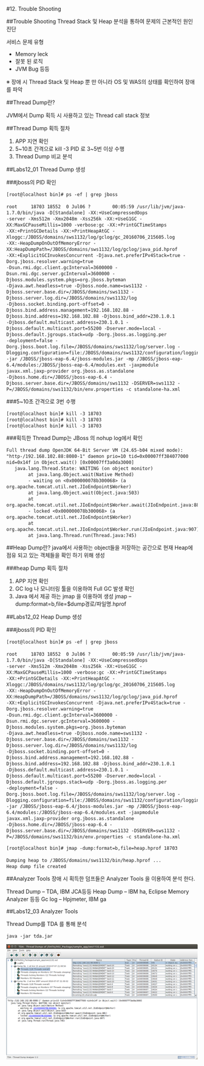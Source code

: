 #12. Trouble Shooting

##Trouble Shooting
Thread Stack 및 Heap 분석을 통하여 문제의 근본적인 원인 진단

서비스 문제 유형
 - Memory leck
 - 잘못 된 로직
 - JVM Bug 등등

※ 장애 시 Thread Stack 및 Heap  뿐 만 아니라 OS 및 WAS의 상태를 확인하여 장애를 파악

##Thread Dump란?

JVM에서 Dump 획득 시 사용하고 있는 Thread call stack 정보

##Thread Dump 획득 절차
1. APP 지연 확인
2. 5~10초 간격으로 kill -3 PID 로 3~5번 이상 수행
3. Thread Dump 비교 분석


##Labs12_01 Thread Dump 생성

###jboss의 PID 확인
```
[root@localhost bin]# ps -ef | grep jboss

root     18703 18552  0 Jul06 ?        00:05:59 /usr/lib/jvm/java-1.7.0/bin/java -D[Standalone] -XX:+UseCompressedOops 
-server -Xms512m -Xmx2048m -Xss256k -XX:+UseG1GC -XX:MaxGCPauseMillis=1000 -verbose:gc -XX:+PrintGCTimeStamps 
-XX:+PrintGCDetails -XX:+PrintHeapAtGC -Xloggc:/JBOSS/domains/sws1132/log/gclog/gc_20160706_215605.log 
-XX:-HeapDumpOnOutOfMemoryError -XX:HeapDumpPath=/JBOSS/domains/sws1132/log/gclog/java_pid.hprof 
-XX:+ExplicitGCInvokesConcurrent -Djava.net.preferIPv4Stack=true -Dorg.jboss.resolver.warning=true 
-Dsun.rmi.dgc.client.gcInterval=3600000 -Dsun.rmi.dgc.server.gcInterval=3600000 -Djboss.modules.system.pkgs=org.jboss.byteman 
-Djava.awt.headless=true -Djboss.node.name=sws1132 -Djboss.server.base.dir=/JBOSS/domains/sws1132 -Djboss.server.log.dir=/JBOSS/domains/sws1132/log 
-Djboss.socket.binding.port-offset=0 -Djboss.bind.address.management=192.168.102.88 -Djboss.bind.address=192.168.102.88 -Djboss.bind_addr=230.1.0.1 
-Djboss.default.multicast.address=230.1.0.1 -Djboss.default.multicast.port=55200 -Dserver.mode=local -Djboss.default.jgroups.stack=udp -Dorg.jboss.as.logging.per
-deployment=false -Dorg.jboss.boot.log.file=/JBOSS/domains/sws1132/log/server.log -Dlogging.configuration=file:/JBOSS/domains/sws1132/configuration/logging.properties 
-jar /JBOSS/jboss-eap-6.4/jboss-modules.jar -mp /JBOSS/jboss-eap-6.4/modules:/JBOSS/jboss-eap-6.4/modules.ext -jaxpmodule javax.xml.jaxp-provider org.jboss.as.standalone 
-Djboss.home.dir=/JBOSS/jboss-eap-6.4 -Djboss.server.base.dir=/JBOSS/domains/sws1132 -DSERVER=sws1132 -P=/JBOSS/domains/sws1132/bin/env.properties -c standalone-ha.xml
```

###5~10초 간격으로 3번 수행
```
[root@localhost bin]# kill -3 18703
[root@localhost bin]# kill -3 18703
[root@localhost bin]# kill -3 18703
```

###획득한 Thread Dump는 JBoss 의 nohup log에서 확인
```
Full thread dump OpenJDK 64-Bit Server VM (24.65-b04 mixed mode):
"http-/192.168.102.88:8080-1" daemon prio=10 tid=0x00007ff384077000 nid=0x14f in Object.wait() [0x00007ff3a0da3000]
   java.lang.Thread.State: WAITING (on object monitor)
        at java.lang.Object.wait(Native Method)
        - waiting on <0x000000078b300068> (a org.apache.tomcat.util.net.JIoEndpoint$Worker)
        at java.lang.Object.wait(Object.java:503)
        at org.apache.tomcat.util.net.JIoEndpoint$Worker.await(JIoEndpoint.java:881)
        - locked <0x000000078b300068> (a org.apache.tomcat.util.net.JIoEndpoint$Worker)
        at org.apache.tomcat.util.net.JIoEndpoint$Worker.run(JIoEndpoint.java:907)
        at java.lang.Thread.run(Thread.java:745)

```

##Heap Dump란?
java에서 사용하는 object들을 저장하는 공간으로 현재 Heap에 점유 되고 있는 객체들을 확인 하기 위해 생성

###heap Dump 획득 절차
1. APP 지연 확인
2. GC log 나 모니터링 툴을 이용하여 Full GC 발생 확인
3. Java 에서 제공 하는 jmap 을 이용하여 생성
	jmap –dump:format=b,file=$dump경로/파일명.hprof <pid>



##Labs12_02 Heap Dump 생성

###jboss의 PID 확인
```
[root@localhost bin]# ps -ef | grep jboss

root     18703 18552  0 Jul06 ?        00:05:59 /usr/lib/jvm/java-1.7.0/bin/java -D[Standalone] -XX:+UseCompressedOops 
-server -Xms512m -Xmx2048m -Xss256k -XX:+UseG1GC -XX:MaxGCPauseMillis=1000 -verbose:gc -XX:+PrintGCTimeStamps 
-XX:+PrintGCDetails -XX:+PrintHeapAtGC -Xloggc:/JBOSS/domains/sws1132/log/gclog/gc_20160706_215605.log 
-XX:-HeapDumpOnOutOfMemoryError -XX:HeapDumpPath=/JBOSS/domains/sws1132/log/gclog/java_pid.hprof 
-XX:+ExplicitGCInvokesConcurrent -Djava.net.preferIPv4Stack=true -Dorg.jboss.resolver.warning=true 
-Dsun.rmi.dgc.client.gcInterval=3600000 -Dsun.rmi.dgc.server.gcInterval=3600000 -Djboss.modules.system.pkgs=org.jboss.byteman 
-Djava.awt.headless=true -Djboss.node.name=sws1132 -Djboss.server.base.dir=/JBOSS/domains/sws1132 -Djboss.server.log.dir=/JBOSS/domains/sws1132/log 
-Djboss.socket.binding.port-offset=0 -Djboss.bind.address.management=192.168.102.88 -Djboss.bind.address=192.168.102.88 -Djboss.bind_addr=230.1.0.1 
-Djboss.default.multicast.address=230.1.0.1 -Djboss.default.multicast.port=55200 -Dserver.mode=local -Djboss.default.jgroups.stack=udp -Dorg.jboss.as.logging.per
-deployment=false -Dorg.jboss.boot.log.file=/JBOSS/domains/sws1132/log/server.log -Dlogging.configuration=file:/JBOSS/domains/sws1132/configuration/logging.properties 
-jar /JBOSS/jboss-eap-6.4/jboss-modules.jar -mp /JBOSS/jboss-eap-6.4/modules:/JBOSS/jboss-eap-6.4/modules.ext -jaxpmodule javax.xml.jaxp-provider org.jboss.as.standalone 
-Djboss.home.dir=/JBOSS/jboss-eap-6.4 -Djboss.server.base.dir=/JBOSS/domains/sws1132 -DSERVER=sws1132 -P=/JBOSS/domains/sws1132/bin/env.properties -c standalone-ha.xml
```
```
[root@localhost bin]# jmap -dump:format=b,file=heap.hprof 18703

Dumping heap to /JBOSS/domains/sws1132/bin/heap.hprof ...
Heap dump file created
```

##Analyzer Tools
장애 시 획득한 덤프들은 Analyzer Tools 을 이용하여 분석 한다.

Thread Dump – TDA, IBM JCA등등
Heap Dump – IBM ha, Eclipse Memory Analyzer 등등
Gc log – Hpjmeter, IBM ga

##Labs12_03 Analyzer Tools

Thread Dump를 TDA 를 통해 분석
```
java -jar tda.jar
```
![Lab11](TDA.png)






